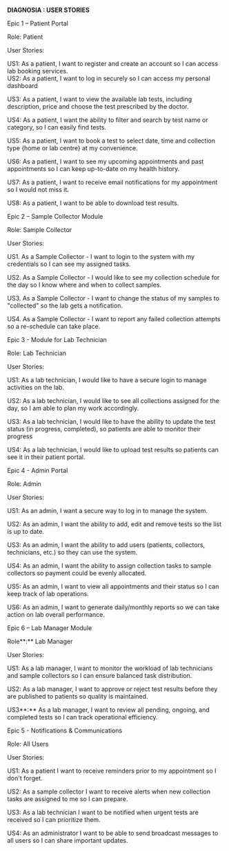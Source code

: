 **DIAGNOSIA : USER STORIES**

Epic 1 – Patient Portal

Role: Patient

User Stories:

US1: As a patient, I want to register and create an account so I can access lab booking services.  
US2: As a patient, I want to log in securely so I can access my personal dashboard

US3: As a patient, I want to view the available lab tests, including description, price and choose the test prescribed by the doctor.

US4: As a patient, I want the ability to filter and search by test name or category, so I can easily find tests.

US5: As a patient, I want to book a test to select date, time and collection type {home or lab centre} at my convenience.

US6: As a patient, I want to see my upcoming appointments and past appointments so I can keep up-to-date on my health history.

US7: As a patient, I want to receive email notifications for my appointment so I would not miss it.

US8: As a patient, I want to be able to download test results.

Epic 2 – Sample Collector Module

Role: Sample Collector

User Stories:

US1. As a Sample Collector \- I want to login to the system with my credentials so I can see my assigned tasks.

US2. As a Sample Collector \- I would like to see my collection schedule for the day so I know where and when to collect samples.

US3. As a Sample Collector \- I want to change the status of my samples to "collected" so the lab gets a notification.

US4. As a Sample Collector \- I want to report any failed collection attempts so a re-schedule can take place.

Epic 3 \- Module for Lab Technician

Role: Lab Technician

User Stories:

US1: As a lab technician, I would like to have a secure login to manage activities on the lab.

US2: As a lab technician, I would like to see all collections assigned for the day, so I am able to plan my work accordingly.

US3: As a lab technician, I would like to have the ability to update the test status (in progress, completed), so patients are able to monitor their progress

US4: As a lab technician, I would like to upload test results so patients can see it in their patient portal.

Epic 4 \- Admin Portal

Role: Admin

User Stories:

US1: As an admin, I want a secure way to log in to manage the system.

US2: As an admin, I want the ability to add, edit and remove tests so the list is up to date.

US3: As an admin, I want the ability to add users (patients, collectors, technicians, etc.) so they can use the system.

US4: As an admin, I want the ability to assign collection tasks to sample collectors so payment could be evenly allocated.

US5: As an admin, I want to view all appointments and their status so I can keep track of lab operations.

US6: As an admin, I want to generate daily/monthly reports so we can take action on lab overall performance.

 

Epic 6 – Lab Manager Module

Role**:** Lab Manager

User Stories:

US1: As a lab manager, I want to monitor the workload of lab technicians and sample collectors so I can ensure balanced task distribution.

US2: As a lab manager, I want to approve or reject test results before they are published to patients so quality is maintained.

US3**:** As a lab manager, I want to review all pending, ongoing, and completed tests so I can track operational efficiency.

Epic 5 \- Notifications & Communications

Role: All Users

User Stories:

US1: As a patient I want to receive reminders prior to my appointment so I don't forget.

US2: As a sample collector I want to receive alerts when new collection tasks are assigned to me so I can prepare.

US3: As a lab technician I want to be notified when urgent tests are received so I can prioritize them.

US4: As an administrator I want to be able to send broadcast messages to all users so I can share important updates.

 

 

